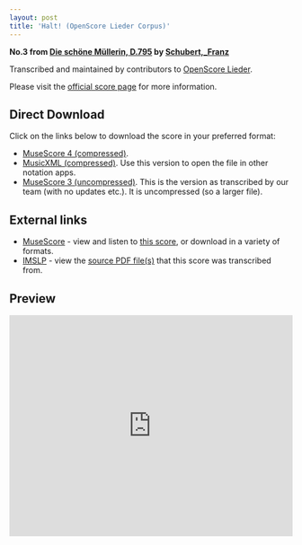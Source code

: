 ```yaml
---
layout: post
title: 'Halt! (OpenScore Lieder Corpus)'
---
```


__No.3 from [Die schöne Müllerin, D.795](https://fourscoreandmore.org/OpenScore/Schubert%2C_Franz/Die_sch%C3%B6ne_M%C3%BCllerin%2C_D.795/) by [Schubert,_Franz](https://fourscoreandmore.org/OpenScore/Schubert%2C_Franz)__

Transcribed and maintained by contributors to [OpenScore Lieder].

Please visit the [official score page] for more information.

[official score page]: https://musescore.com/openscore-lieder-corpus/scores/4985937
[OpenScore Lieder]: https://musescore.com/openscore-lieder-corpus

## Direct Download

Click on the links below to download the score in your preferred format:
- [MuseScore 4 (compressed)](https://fourscoreandmore.org/OpenScore/Schubert%2C_Franz/Die_sch%C3%B6ne_M%C3%BCllerin%2C_D.795/03_Halt%21.mscz).
- [MusicXML (compressed)](https://fourscoreandmore.org/OpenScore/Schubert%2C_Franz/Die_sch%C3%B6ne_M%C3%BCllerin%2C_D.795/03_Halt%21.mxl). Use this version to open the file in other notation apps.
- [MuseScore 3 (uncompressed)](https://raw.githubusercontent.com/OpenScore/Lieder/refs/heads/main/scores/Schubert%2C_Franz/Die_sch%C3%B6ne_M%C3%BCllerin%2C_D.795/03_Halt%21/lc4985937.mscx). This is the version as transcribed by our team (with no updates etc.). It is uncompressed (so a larger file).

## External links

- [MuseScore] - view and listen to [this score][MuseScore], or download in a variety of formats.
- [IMSLP] - view the [source PDF file(s)][IMSLP] that this score was transcribed from.

[MuseScore]: https://musescore.com/score/4985937
[IMSLP]: https://imslp.org/wiki/Special:ReverseLookup/03233

## Preview

<iframe width="100%" height="394" src="https://musescore.com/openscore-lieder-corpus/scores/4985937/embed" frameborder="0" allowfullscreen allow="autoplay; fullscreen"></iframe>

